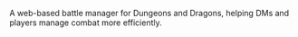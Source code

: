 A web-based battle manager for Dungeons and Dragons, helping DMs and players manage combat more efficiently.
